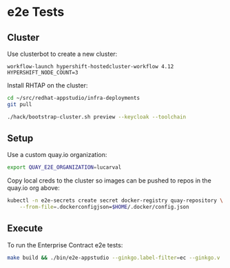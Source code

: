 # e2e Tests

## Cluster

Use clusterbot to create a new cluster:

```text
workflow-launch hypershift-hostedcluster-workflow 4.12 HYPERSHIFT_NODE_COUNT=3
```

Install RHTAP on the cluster:

```bash
cd ~/src/redhat-appstudio/infra-deployments
git pull

./hack/bootstrap-cluster.sh preview --keycloak --toolchain
```

## Setup

Use a custom quay.io organization:

```bash
export QUAY_E2E_ORGANIZATION=lucarval
```

Copy local creds to the cluster so images can be pushed to repos
in the quay.io org above:

```bash
kubectl -n e2e-secrets create secret docker-registry quay-repository \
    --from-file=.dockerconfigjson=$HOME/.docker/config.json
```

## Execute

To run the Enterprise Contract e2e tests:

```bash
make build && ./bin/e2e-appstudio --ginkgo.label-filter=ec --ginkgo.v
```

